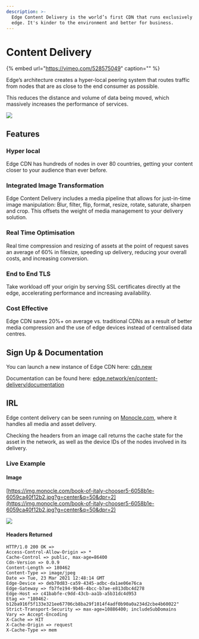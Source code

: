 ```yaml
---
description: >-
  Edge Content Delivery is the world’s first CDN that runs exclusively on the
  edge. It's kinder to the environment and better for business.
---
```


# Content Delivery

{% embed url="https://vimeo.com/528575049" caption="" %}

Edge’s architecture creates a hyper-local peering system that routes traffic from nodes that are as close to the end consumer as possible.

This reduces the distance and volume of data being moved, which massively increases the performance of services.

![](../../.gitbook/assets/hyperlocal.png)

## Features

### **Hyper local**

Edge CDN has hundreds of nodes in over 80 countries, getting your content closer to your audience than ever before.

### **Integrated Image Transformation**

Edge Content Delivery includes a media pipeline that allows for just-in-time image manipulation: Blur, filter, flip, format, resize, rotate, saturate, sharpen and crop. This offsets the weight of media management to your delivery solution.

### **Real Time Optimisation**

Real time compression and resizing of assets at the point of request saves an average of 60% in filesize, speeding up delivery, reducing your overall costs, and increasing conversion.

### **End to End TLS**

Take workload off your origin by serving SSL certificates directly at the edge, accelerating performance and increasing availability.

### **Cost Effective**

Edge CDN saves 20%+ on average vs. traditional CDNs as a result of better media compression and the use of edge devices instead of centralised data centres.

## Sign Up & Documentation

You can launch a new instance of Edge CDN here: [cdn.new](https://cdn.new)

Documentation can be found here: [edge.network/en/content-delivery/documentation](https://edge.network/en/content-delivery/documentation/)

## IRL

Edge content delivery can be seen running on [Monocle.com](https://monocle.com), where it handles all media and asset delivery.

Checking the headers from an image call returns the cache state for the asset in the network, as well as the device IDs of the nodes involved in its delivery.

### Live Example

#### Image

[https://img.monocle.com/book-of-italy-chooser5-6058b1e-6059ca40f12b2.jpg?g=center&q=50&dpr=2](https://img.monocle.com/book-of-italy-chooser5-6058b1e-6059ca40f12b2.jpg?g=center&q=50&dpr=2)

![](../../.gitbook/assets/book-of-italy-chooser5-6058b1e-6059ca40f12b2.jpeg)

#### Headers Returned

```text
HTTP/1.0 200 OK =>
Access-Control-Allow-Origin => *
Cache-Control => public, max-age=86400
Cdn-Version => 0.0.9
Content-Length => 180462
Content-Type => image/jpeg
Date => Tue, 23 Mar 2021 12:48:14 GMT
Edge-Device => deb70d83-ca59-4345-adbc-da1ae06e76ca
Edge-Gateway => fb7fe194-9b46-4bcc-b7ae-e813dbc4d278
Edge-Host => c41babfe-c9dd-43cb-aa1b-a5b31dc4d953
Etag => "180462-b12ba916f5f133e321ee67706cb8ba29f1014f4adf0b90a0a234d2cbe4b60022"
Strict-Transport-Security => max-age=10886400; includeSubDomains
Vary => Accept-Encoding
X-Cache => HIT
X-Cache-Origin => request
X-Cache-Type => mem
```

